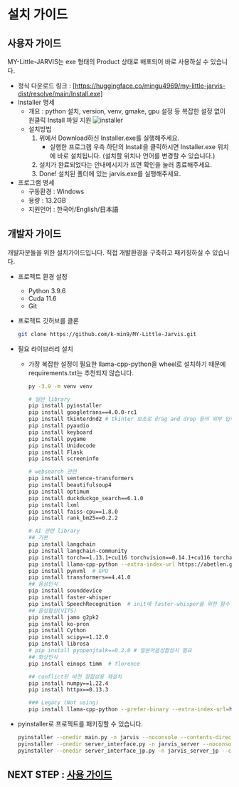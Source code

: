 # 설치 가이드

## 사용자 가이드

MY-Little-JARVIS는 exe 형태의 Product 상태로 배포되어 바로 사용하실 수 있습니다.

- 정식 다운로드 링크 : [https://huggingface.co/mingu4969/my-little-jarvis-dist/resolve/main/Install.exe]
- Installer 명세
  - 개요 : python 설치, version, venv, gmake, gpu 설정 등 복잡한 설정 없이 원클릭 Install 파일 지원
  ![installer](../docs_image/installer1.png)
  - 설치방법
    1. 위에서 Download하신 Installer.exe를 실행해주세요.
       - 실행한 프로그램 우측 하단의 Install을 클릭하시면 Installer.exe 위치에 바로 설치됩니다. (설치할 위치나 언어를 변경할 수 있습니다.)
    2. 설치가 완료되었다는 안내메시지가 뜨면 확인을 눌러 종료해주세요.
    3. Done! 설치된 폴더에 있는 jarvis.exe를 실행해주세요.
- 프로그램 명세
  - 구동환경 : Windows
  - 용량 : 13.2GB
  - 지원언어 : 한국어/English/日本語

## 개발자 가이드

개발자분들을 위한 설치가이드입니다. 직접 개발환경을 구축하고 패키징하실 수 있습니다.

- 프로젝트 환경 설정
  - Python 3.9.6
  - Cuda 11.6
  - Git
- 프로젝트 깃허브를 클론

    ``` bash
    git clone https://github.com/k-min9/MY-Little-Jarvis.git
    ```

- 필요 라이브러리 설치
  - 가장 복잡한 설정이 필요한 llama-cpp-python을 wheel로 설치하기 때문에 requirements.txt는 추천되지 않습니다.

    ``` bash
    py -3.9 -m venv venv

    # 일반 library
    pip install pyinstaller
    pip install googletrans==4.0.0-rc1
    pip install tkinterdnd2 # tkinter 보조로 drag and drop 등의 외부 입력 받음
    pip install pyaudio
    pip install keyboard
    pip install pygame
    pip install Unidecode
    pip install Flask
    pip install screeninfo

    # websearch 관련
    pip install sentence-transformers
    pip install beautifulsoup4
    pip install optimum
    pip install duckduckgo_search==6.1.0
    pip install lxml
    pip install faiss-cpu==1.8.0
    pip install rank_bm25==0.2.2

    # AI 관련 library
    ## 기본
    pip install langchain
    pip install langchain-community
    pip install torch==1.13.1+cu116 torchvision==0.14.1+cu116 torchaudio==0.13.1 --extra-index-url https://download.pytorch.org/whl/cu116
    pip install llama-cpp-python --extra-index-url https://abetlen.github.io/llama-cpp-python/whl/cu121 --upgrade --force-reinstall --no-cache-dir
    pip install pynvml  # GPU 
    pip install transformers==4.41.0
    ## 음성인식
    pip install sounddevice
    pip install faster-whisper
    pip install SpeechRecognition  # init에 faster-whisper을 위한 함수 개조 있음
    ## 음성합성(VITS)
    pip install jamo g2pk2 
    pip install ko-pron
    pip install Cython
    pip install scipy==1.12.0
    pip install librosa
    # pip install pyopenjtalk==0.2.0 # 일본어음성합성시 필요
    ## 화상인식
    pip install einops timm  # florence

    ## conflict된 버전 정합성용 재설치
    pip install numpy==1.22.4
    pip install httpx==0.13.3

    ### Legacy (Not using)
    pip install llama-cpp-python --prefer-binary --extra-index-url=https://jllllll.github.io/llama-cpp-python-cuBLAS-wheels/AVX2/cu116

    ```

- pyinstaller로 프로젝트를 패키징할 수 있습니다.

    ``` bash
    pyinstaller --onedir main.py -n jarvis --noconsole --contents-directory=files --noconfirm --icon=./assets/ico/icon_arona.ico # 메인 프로그램
    pyinstaller --onedir server_interface.py -n jarvis_server --noconsole --contents-directory=files_server --noconfirm --icon=./assets/ico/icon_arona.ico # 서버 프로그램1
    pyinstaller --onedir server_interface_jp.py -n jarvis_server_jp --contents-directory=files_server --noconfirm --icon=./assets/ico/icon_arona.ico --noconsole # 서버 프로그램2ㄴ
    ```

## NEXT STEP : [사용 가이드](docs/how_to_use_guide.md)
